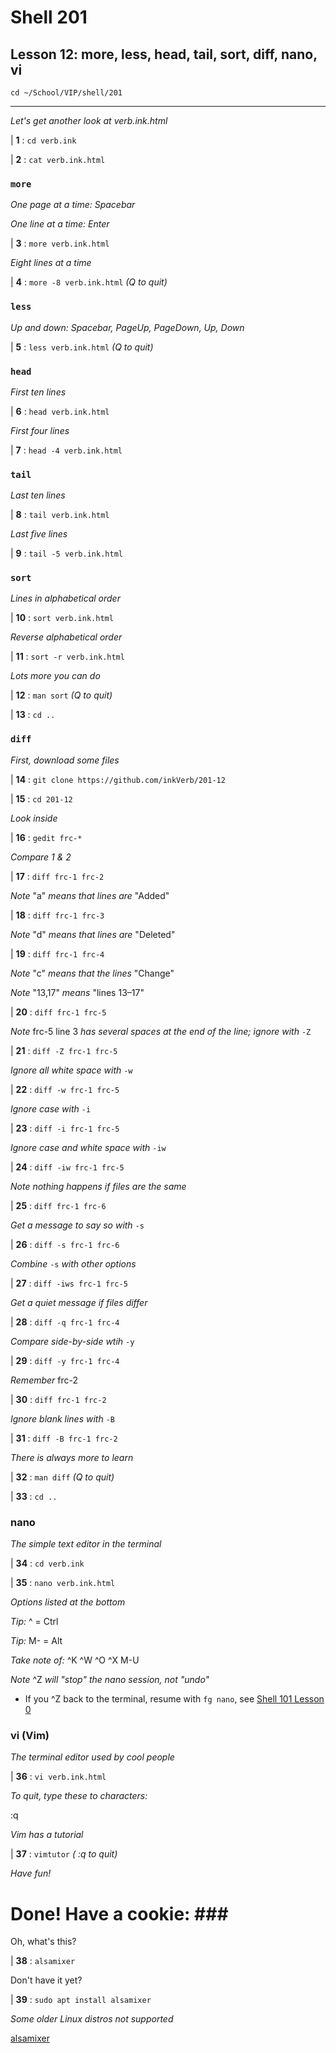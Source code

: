 # Shell 201
## Lesson 12: more, less, head, tail, sort, diff, nano, vi

`cd ~/School/VIP/shell/201`

___

*Let's get another look at verb.ink.html*

| **1** : `cd verb.ink`

| **2** : `cat verb.ink.html`

### `more`

*One page at a time: Spacebar*

*One line at a time: Enter*

| **3** : `more verb.ink.html`

*Eight lines at a time*

| **4** : `more -8 verb.ink.html` *(Q to quit)*

### `less`

*Up and down: Spacebar, PageUp, PageDown, Up, Down*

| **5** : `less verb.ink.html` *(Q to quit)*

### `head`

*First ten lines*

| **6** : `head verb.ink.html`

*First four lines*

| **7** : `head -4 verb.ink.html`

### `tail`

*Last ten lines*

| **8** : `tail verb.ink.html`

*Last five lines*

| **9** : `tail -5 verb.ink.html`

### `sort`

*Lines in alphabetical order*

| **10** : `sort verb.ink.html`

*Reverse alphabetical order*

| **11** : `sort -r verb.ink.html`

*Lots more you can do*

| **12** : `man sort` *(Q to quit)*

| **13** : `cd ..`

### `diff`

*First, download some files*

| **14** : `git clone https://github.com/inkVerb/201-12`

| **15** : `cd 201-12`

*Look inside*

| **16** : `gedit frc-*`

*Compare 1 & 2*

| **17** : `diff frc-1 frc-2`

*Note* "a" *means that lines are* "Added"

| **18** : `diff frc-1 frc-3`

*Note* "d" *means that lines are* "Deleted"

| **19** : `diff frc-1 frc-4`

*Note* "c" *means that the lines* "Change"

*Note* "13,17" *means* "lines 13–17"

| **20** : `diff frc-1 frc-5`

*Note* frc-5 line 3 *has several spaces at the end of the line; ignore with* `-Z`

| **21** : `diff -Z frc-1 frc-5`

*Ignore all white space with* `-w`

| **22** : `diff -w frc-1 frc-5`

*Ignore case with* `-i`

| **23** : `diff -i frc-1 frc-5`

*Ignore case and white space with* `-iw`

| **24** : `diff -iw frc-1 frc-5`

*Note nothing happens if files are the same*

| **25** : `diff frc-1 frc-6`

*Get a message to say so with* `-s`

| **26** : `diff -s frc-1 frc-6`

*Combine* `-s` *with other options*

| **27** : `diff -iws frc-1 frc-5`

*Get a quiet message if files differ*

| **28** : `diff -q frc-1 frc-4`

*Compare side-by-side wtih* `-y`

| **29** : `diff -y frc-1 frc-4`

*Remember* frc-2

| **30** : `diff frc-1 frc-2`

*Ignore blank lines with* `-B`

| **31** : `diff -B frc-1 frc-2`

*There is always more to learn*

| **32** : `man diff` *(Q to quit)*

| **33** : `cd ..`

### nano

*The simple text editor in the terminal*

| **34** : `cd verb.ink`

| **35** : `nano verb.ink.html`

*Options listed at the bottom*

*Tip:*  ^ = Ctrl

*Tip:* M- = Alt

*Take note of:* ^K ^W ^O ^X M-U

*Note* ^Z *will "stop" the nano session, not "undo"*
- If you ^Z back to the terminal, resume with `fg nano`, see [Shell 101 Lesson 0](https://github.com/inkVerb/VIP/blob/master/101-shell/Lesson-00.md)

### vi (Vim)

*The terminal editor used by cool people*

| **36** : `vi verb.ink.html`

*To quit, type these to characters:*

:q

*Vim has a tutorial*

| **37** : `vimtutor` *( :q to quit)*

*Have fun!*

# Done! Have a cookie: ### #

Oh, what's this?

| **38** : `alsamixer`

Don't have it yet?

| **39** : `sudo apt install alsamixer`

*Some older Linux distros not supported*

[alsamixer](https://linux.die.net/man/1/alsamixer)
